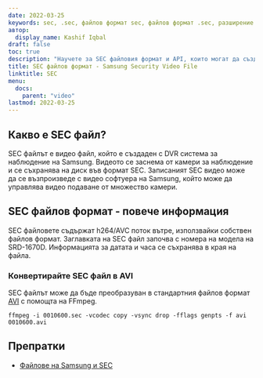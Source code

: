 ```yaml
---
date: 2022-03-25
keywords: sec, .sec, файлов формат sec, файлов формат .sec, разширение .sec, разширение sec
автор:
  display_name: Kashif Iqbal
draft: false
toc: true
description: "Научете за SEC файловия формат и API, които могат да създават и отварят SEC файлове."
title: SEC файлов формат - Samsung Security Video File
linktitle: SEC
menu:
  docs:
    parent: "video"
lastmod: 2022-03-25
---
```


## Какво е SEC файл?

SEC файлът е видео файл, който е създаден с DVR система за наблюдение на Samsung. Видеото се заснема от камери за наблюдение и се съхранява на диск във формат SEC. Записаният SEC видео може да се възпроизведе с видео софтуера на Samsung, който може да управлява видео подаване от множество камери.

## SEC файлов формат - повече информация

SEC файловете съдържат h264/AVC поток вътре, използвайки собствен файлов формат. Заглавката на SEC файл започва с номера на модела на SRD-1670D. Информацията за датата и часа се съхранява в края на файла.

### Конвертирайте SEC файл в AVI

SEC файлът може да бъде преобразуван в стандартния файлов формат [AVI](/bg/video/avi/) с помощта на FFmpeg.

```
ffmpeg -i 0010600.sec -vcodec copy -vsync drop -fflags genpts -f avi 0010600.avi
```

## Препратки ##

- [Файлове на Samsung и SEC](https://spreadys.wordpress.com/2013/07/19/samsung-and-sec-files/)

